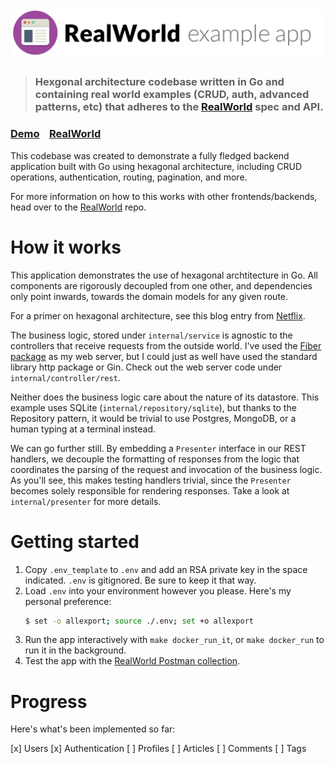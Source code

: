 # ![RealWorld Example App](logo.png)

> ### Hexgonal architecture codebase written in Go and containing real world examples (CRUD, auth, advanced patterns, etc) that adheres to the [RealWorld](https://github.com/gothinkster/realworld) spec and API.


### [Demo](https://demo.realworld.io/)&nbsp;&nbsp;&nbsp;&nbsp;[RealWorld](https://github.com/gothinkster/realworld)


This codebase was created to demonstrate a fully fledged backend application built with Go using hexagonal architecture, including CRUD operations, authentication, routing, pagination, and more.

For more information on how to this works with other frontends/backends, head over to the [RealWorld](https://github.com/gothinkster/realworld) repo.


# How it works

This application demonstrates the use of hexagonal archtitecture in Go. All
components are rigorously decoupled from one other, and dependencies only point
inwards, towards the domain models for any given route.

For a primer on hexagonal architecture, see this blog entry from
[Netflix](https://netflixtechblog.com/ready-for-changes-with-hexagonal-architecture-b315ec967749).

The business logic, stored under `internal/service` is agnostic to the
controllers that receive requests from the outside world. I've used the [Fiber
package](https://gofiber.io/) as my web server, but I could just as well have
used the standard library http package or Gin. Check out the web server code
under `internal/controller/rest`.

Neither does the business logic care about the nature of its datastore. This
example uses SQLite (`internal/repository/sqlite`), but thanks to the Repository
pattern, it would be trivial to use Postgres, MongoDB, or a human typing at a
terminal instead.

We can go further still. By embedding a `Presenter` interface in our REST
handlers, we decouple the formatting of responses from the logic that
coordinates the parsing of the request and invocation of the business logic. As
you'll see, this makes testing handlers trivial, since the `Presenter` becomes
solely responsible for rendering responses. Take a look at `internal/presenter`
for more details.

# Getting started

1. Copy `.env_template` to `.env` and add an RSA private key in the space
   indicated. `.env` is gitignored. Be sure to keep it that way.
2. Load `.env` into your environment however you please. Here's my personal preference:
    ```bash
    $ set -o allexport; source ./.env; set +o allexport
    ```
3. Run the app interactively with `make docker_run_it`, or `make docker_run` to
   run it in the background.
4. Test the app with the [RealWorld Postman collection](https://github.com/gothinkster/realworld/blob/main/api/Conduit.postman_collection.json).

# Progress

Here's what's been implemented so far:

[x] Users
[x] Authentication
[ ] Profiles
[ ] Articles
[ ] Comments
[ ] Tags